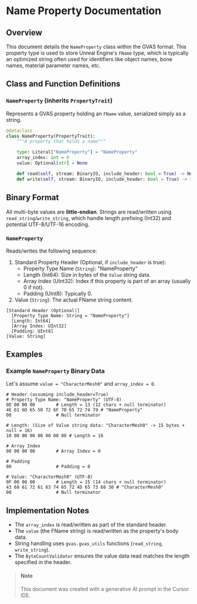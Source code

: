 # Name Property Documentation

## Overview
This document details the `NameProperty` class within the GVAS format. This property type is used to store Unreal Engine's `FName` type, which is typically an optimized string often used for identifiers like object names, bone names, material parameter names, etc.

## Class and Function Definitions

### `NameProperty` (inherits `PropertyTrait`)
Represents a GVAS property holding an `FName` value, serialized simply as a string.

```python
@dataclass
class NameProperty(PropertyTrait):
    """A property that holds a name"""

    type: Literal["NameProperty"] = "NameProperty"
    array_index: int = 0
    value: Optional[str] = None

    def read(self, stream: BinaryIO, include_header: bool = True) -> None: ...
    def write(self, stream: BinaryIO, include_header: bool = True) -> int: ...
```

## Binary Format

All multi-byte values are **little-endian**. Strings are read/written using `read_string`/`write_string`, which handle length prefixing (Int32) and potential UTF-8/UTF-16 encoding.

### `NameProperty`
Reads/writes the following sequence:
1.  Standard Property Header (Optional, if `include_header` is true):
    *   Property Type Name (`String`): "NameProperty"
    *   Length (Int64): Size in bytes of the `Value` string data.
    *   Array Index (UInt32): Index if this property is part of an array (usually 0 if not).
    *   Padding (UInt8): Typically 0.
2.  Value (`String`): The actual FName string content.

```
[Standard Header (Optional)]
  [Property Type Name: String = "NameProperty"]
  [Length: Int64]
  [Array Index: UInt32]
  [Padding: UInt8]
[Value: String]
```

## Examples

### Example `NameProperty` Binary Data
Let's assume `value = "CharacterMesh0"` and `array_index = 0`.

```
# Header (assuming include_header=True)
# Property Type Name: "NameProperty" (UTF-8)
0D 00 00 00        # Length = 13 (12 chars + null terminator)
4E 61 6D 65 50 72 6F 70 65 72 74 79 # "NameProperty"
00                 # Null terminator

# Length: (Size of Value string data: "CharacterMesh0" -> 15 bytes + null = 16)
10 00 00 00 00 00 00 00 # Length = 16

# Array Index
00 00 00 00        # Array Index = 0

# Padding
00                 # Padding = 0

# Value: "CharacterMesh0" (UTF-8)
0F 00 00 00        # Length = 15 (14 chars + null terminator)
43 68 61 72 61 63 74 65 72 4D 65 73 68 30 # "CharacterMesh0"
00                 # Null terminator
```

## Implementation Notes
- The `array_index` is read/written as part of the standard header.
- The `value` (the FName string) is read/written as the property's body data.
- String handling uses `gvas.gvas_utils` functions (`read_string`, `write_string`).
- The `ByteCountValidator` ensures the value data read matches the length specified in the header.

> #### Note
> This document was created with a generative AI prompt in the Cursor IDE. 